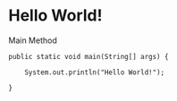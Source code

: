 # Hello World!
       
Main Method

    public static void main(String[] args) {

        System.out.println("Hello World!");

    }

    
